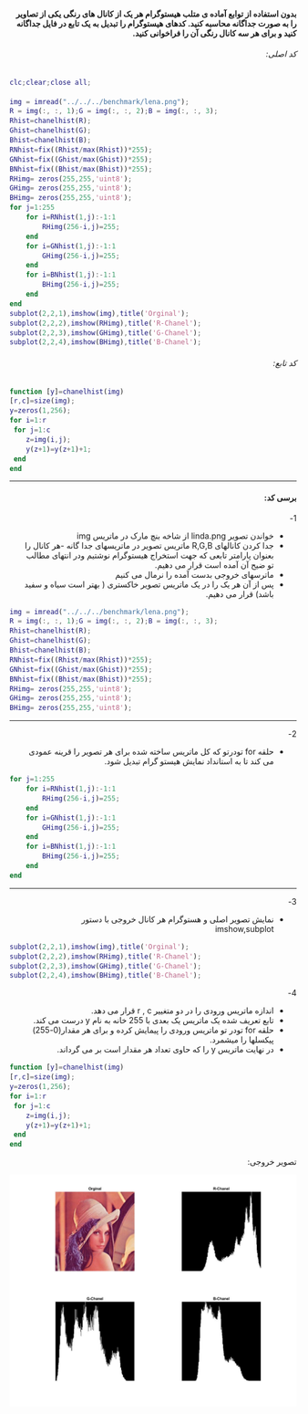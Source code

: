 <div dir="rtl">

####  بدون استفاده از توابع آماده ی متلب هیستوگرام هر یک از کانال های رنگی یکی از تصاویر را به صورت جداگانه محاسبه کنید. کدهای هیستوگرام را تبدیل به یک تابع در فایل جداگانه کنید و برای هر سه کانال رنگی آن را فراخوانی کنید. <br />



###### کد اصلی:
</div>

```matlab
clc;clear;close all;

img = imread("../../../benchmark/lena.png");
R = img(:, :, 1);G = img(:, :, 2);B = img(:, :, 3);
Rhist=chanelhist(R);
Ghist=chanelhist(G);
Bhist=chanelhist(B);
RNhist=fix((Rhist/max(Rhist))*255);
GNhist=fix((Ghist/max(Ghist))*255);
BNhist=fix((Bhist/max(Bhist))*255);
RHimg= zeros(255,255,'uint8');
GHimg= zeros(255,255,'uint8');
BHimg= zeros(255,255,'uint8');
for j=1:255
    for i=RNhist(1,j):-1:1
        RHimg(256-i,j)=255;
    end
    for i=GNhist(1,j):-1:1
        GHimg(256-i,j)=255;
    end
    for i=BNhist(1,j):-1:1
        BHimg(256-i,j)=255;
    end
end
subplot(2,2,1),imshow(img),title('Orginal');
subplot(2,2,2),imshow(RHimg),title('R-Chanel');
subplot(2,2,3),imshow(GHimg),title('G-Chanel');
subplot(2,2,4),imshow(BHimg),title('B-Chanel');
```
<div dir="rtl">

###### کد  تابع:
</div>

```matlab
function [y]=chanelhist(img)
[r,c]=size(img);
y=zeros(1,256);
for i=1:r
 for j=1:c
    z=img(i,j);
    y(z+1)=y(z+1)+1;
 end
end
```
---
<div dir="rtl">

#### برسی کد:
1-
- خواندن تصویر linda.png از شاخه بنچ مارک در ماتریس img
- جدا کردن کانالهای R,G,B ماتریس تصویر در ماتریسهای جدا گانه
-هر کانال را بعنوان پارامتر تابعی که جهت استخراج هیستوگرام نوشتیم ودر انتهای مطالب تو ضیح آن آمده است قرار می دهیم.
- ماترسهای خروجی بدست آمده را نرمال می کنیم
- پس از آن هر یک را در یک ماتریس تصویر خاکستری ( بهتر است سیاه و سفید باشد) قرار می دهیم.
 </div>

```matlab
img = imread("../../../benchmark/lena.png");
R = img(:, :, 1);G = img(:, :, 2);B = img(:, :, 3);
Rhist=chanelhist(R);
Ghist=chanelhist(G);
Bhist=chanelhist(B);
RNhist=fix((Rhist/max(Rhist))*255);
GNhist=fix((Ghist/max(Ghist))*255);
BNhist=fix((Bhist/max(Bhist))*255);
RHimg= zeros(255,255,'uint8');
GHimg= zeros(255,255,'uint8');
BHimg= zeros(255,255,'uint8');
```
---
<div dir="rtl">

2-
- حلقه for تودرتو که کل ماتریس ساخته شده برای هر تصویر را قرینه عمودی می کند تا به استانداد نمایش هیستو گرام تبدیل شود.
 </div>

```matlab
for j=1:255
    for i=RNhist(1,j):-1:1
        RHimg(256-i,j)=255;
    end
    for i=GNhist(1,j):-1:1
        GHimg(256-i,j)=255;
    end
    for i=BNhist(1,j):-1:1
        BHimg(256-i,j)=255;
    end
end
```
---
<div dir="rtl">

3-
- نمایش تصویر اصلی و هستوگرام هر کانال خروجی با دستور imshow,subplot
</div>

```matlab
subplot(2,2,1),imshow(img),title('Orginal');
subplot(2,2,2),imshow(RHimg),title('R-Chanel');
subplot(2,2,3),imshow(GHimg),title('G-Chanel');
subplot(2,2,4),imshow(BHimg),title('B-Chanel');
```
<div dir="rtl">

4-
- اندازه ماتریس ورودی را در دو متغییر r , c  قرار می دهد.
- تابع تعریف شده یک ماتریس یک بعدی با 255 خانه به نام y درست می کند.
- حلقه for تودر تو ماتریس ورودی را پیمایش کرده و برای هر مقدار(0-255) پیکسلها را میشمرد.
- در نهایت ماتریس y را که حاوی تعداد هر مقدار است بر می گرداند.
</div>

```matlab
function [y]=chanelhist(img)
[r,c]=size(img);
y=zeros(1,256);
for i=1:r
 for j=1:c
    z=img(i,j);
    y(z+1)=y(z+1)+1;
 end
end
```
<div dir="rtl">
تصویر خروجی:<br />
</div>

![Image](result.jpg)
